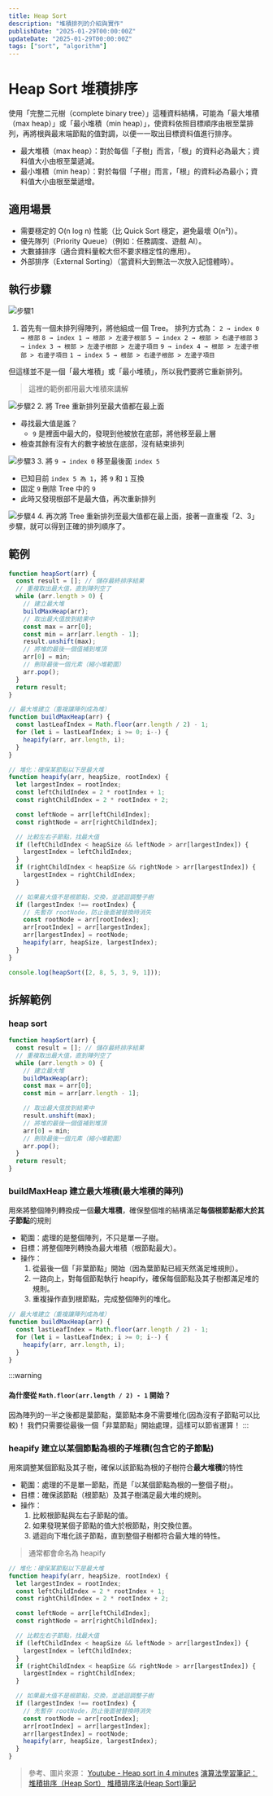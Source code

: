 ```yaml
---
title: Heap Sort
description: "堆積排列的介紹與實作"
publishDate: "2025-01-29T00:00:00Z"
updateDate: "2025-01-29T00:00:00Z"
tags: ["sort", "algorithm"]
---
```


# Heap Sort 堆積排序
使用「完整二元樹（complete binary tree）」這種資料結構，可能為「最大堆積（max heap）」或「最小堆積（min heap）」，使資料依照目標順序由根至葉排列，再將根與最末端節點的值對調，以便一一取出目標資料值進行排序。

- 最大堆積（max heap）：對於每個「子樹」而言，「根」的資料必為最大；資料值大小由根至葉遞減。
- 最小堆積（min heap）：對於每個「子樹」而言，「根」的資料必為最小；資料值大小由根至葉遞增。

## 適用場景
- 需要穩定的 O(n log n) 性能（比 Quick Sort 穩定，避免最壞 O(n²)）。
- 優先隊列（Priority Queue）（例如：任務調度、遊戲 AI）。
- 大數據排序（適合資料量較大但不要求穩定性的應用）。
- 外部排序（External Sorting）（當資料大到無法一次放入記憶體時）。

## 執行步驟
![步驟1](./01.png)
1. 首先有一個未排列得陣列，將他組成一個 Tree。
排列方式為：
`2 → index 0 → 根部`
`8 → index 1 → 根部 > 左邊子根部`
`5 → index 2 → 根部 > 右邊子根部`
`3 → index 3 → 根部 > 左邊子根部 > 左邊子項目`
`9 → index 4 → 根部 > 左邊子根部 > 右邊子項目`
`1 → index 5 → 根部 > 右邊子根部 > 左邊子項目`

但這樣並不是一個「最大堆積」或「最小堆積」，所以我們要將它重新排列。
> 這裡的範例都用最大堆積來講解

![步驟2](./02.png)
2. 將 Tree 重新排列至最大值都在最上面
- 尋找最大值是誰？ 
    - `9` 是裡面中最大的，發現到他被放在底部，將他移至最上層
- 檢查其餘有沒有大的數字被放在底部，沒有結束排列

![步驟3](./03.png)
3. 將 `9 → index 0` 移至最後面 `index 5`
- 已知目前 `index 5 為 1`，將 `9` 和 `1` 互換
- 固定 `9` 刪除 Tree 中的 `9`
- 此時又發現根部不是最大值，再次重新排列

![步驟4](./04.png)
4. 再次將 Tree 重新排列至最大值都在最上面，接著一直重複「2、3」步驟，就可以得到正確的排列順序了。

## 範例
```javascript showLineNumbers
function heapSort(arr) {
  const result = []; // 儲存最終排序結果
  // 重複取出最大值，直到陣列空了
  while (arr.length > 0) {
    // 建立最大堆
    buildMaxHeap(arr);
    // 取出最大值放到結果中
    const max = arr[0];
    const min = arr[arr.length - 1];
    result.unshift(max);
    // 將堆的最後一個值補到堆頂
    arr[0] = min;
    // 刪除最後一個元素（縮小堆範圍）
    arr.pop();
  }
  return result;
}

// 最大堆建立（重複讓陣列成為堆）
function buildMaxHeap(arr) {
  const lastLeafIndex = Math.floor(arr.length / 2) - 1;
  for (let i = lastLeafIndex; i >= 0; i--) {
    heapify(arr, arr.length, i);
  }
}

// 堆化：確保某節點以下是最大堆
function heapify(arr, heapSize, rootIndex) {
  let largestIndex = rootIndex;
  const leftChildIndex = 2 * rootIndex + 1;
  const rightChildIndex = 2 * rootIndex + 2;

  const leftNode = arr[leftChildIndex];
  const rightNode = arr[rightChildIndex];

  // 比較左右子節點，找最大值
  if (leftChildIndex < heapSize && leftNode > arr[largestIndex]) {
    largestIndex = leftChildIndex;
  }
  if (rightChildIndex < heapSize && rightNode > arr[largestIndex]) {
    largestIndex = rightChildIndex;
  }

  // 如果最大值不是根節點，交換，並遞迴調整子樹
  if (largestIndex !== rootIndex) {
    // 先暫存 rootNode，防止後面被替換時消失
    const rootNode = arr[rootIndex];
    arr[rootIndex] = arr[largestIndex];
    arr[largestIndex] = rootNode;
    heapify(arr, heapSize, largestIndex);
  }
}

console.log(heapSort([2, 8, 5, 3, 9, 1]));
```

## 拆解範例
### heap sort
```javascript showLineNumbers
function heapSort(arr) {
  const result = []; // 儲存最終排序結果
  // 重複取出最大值，直到陣列空了
  while (arr.length > 0) {
    // 建立最大堆
    buildMaxHeap(arr);
    const max = arr[0];
    const min = arr[arr.length - 1];

    // 取出最大值放到結果中
    result.unshift(max);
    // 將堆的最後一個值補到堆頂
    arr[0] = min;
    // 刪除最後一個元素（縮小堆範圍）
    arr.pop();
  }
  return result;
}
```
### buildMaxHeap 建立最大堆積(最大堆積的陣列)
用來將整個陣列轉換成一個**最大堆積**，確保整個堆的結構滿足**每個根節點都大於其子節點**的規則
- 範圍：處理的是整個陣列，不只是單一子樹。
- 目標：將整個陣列轉換為最大堆積（根節點最大）。
- 操作：
    1. 從最後一個「非葉節點」開始（因為葉節點已經天然滿足堆規則）。
    2. 一路向上，對每個節點執行 heapify，確保每個節點及其子樹都滿足堆的規則。
    3. 重複操作直到根節點，完成整個陣列的堆化。
<!-- - 把整個陣列轉換成一個「最大堆積」(滿足根節點比子節點大的結構)。
- 從最後一個非葉節點開始，一路向上對每個節點進行 heapify，直到整個陣列都符合最大堆積規則。 -->
```javascript showLineNumbers
// 最大堆建立（重複讓陣列成為堆）
function buildMaxHeap(arr) {
  const lastLeafIndex = Math.floor(arr.length / 2) - 1;
  for (let i = lastLeafIndex; i >= 0; i--) {
    heapify(arr, arr.length, i);
  }
}
```
:::warning
#### 為什麼從 `Math.floor(arr.length / 2) - 1` 開始？
因為陣列的一半之後都是葉節點，葉節點本身不需要堆化(因為沒有子節點可以比較)！
我們只需要從最後一個「非葉節點」開始處理，這樣可以節省運算！
:::

### heapify 建立以某個節點為根的子堆積(包含它的子節點)
用來調整某個節點及其子樹，確保以該節點為根的子樹符合**最大堆積**的特性
- 範圍：處理的不是單一節點，而是「以某個節點為根的一整個子樹」。
- 目標：確保該節點（根節點）及其子樹滿足最大堆的規則。
- 操作：
    1. 比較根節點與左右子節點的值。
    2. 如果發現某個子節點的值大於根節點，則交換位置。
    3. 遞迴向下堆化該子節點，直到整個子樹都符合最大堆的特性。
> 通常都會命名為 heapify
```javascript showLineNumbers
// 堆化：確保某節點以下是最大堆
function heapify(arr, heapSize, rootIndex) {
  let largestIndex = rootIndex;
  const leftChildIndex = 2 * rootIndex + 1;
  const rightChildIndex = 2 * rootIndex + 2;

  const leftNode = arr[leftChildIndex];
  const rightNode = arr[rightChildIndex];

  // 比較左右子節點，找最大值
  if (leftChildIndex < heapSize && leftNode > arr[largestIndex]) {
    largestIndex = leftChildIndex;
  }
  if (rightChildIndex < heapSize && rightNode > arr[largestIndex]) {
    largestIndex = rightChildIndex;
  }

  // 如果最大值不是根節點，交換，並遞迴調整子樹
  if (largestIndex !== rootIndex) {
    // 先暫存 rootNode，防止後面被替換時消失
    const rootNode = arr[rootIndex];
    arr[rootIndex] = arr[largestIndex];
    arr[largestIndex] = rootNode;
    heapify(arr, heapSize, largestIndex);
  }
}
```





> 參考、圖片來源：
> [Youtube - Heap sort in 4 minutes](https://youtu.be/2DmK_H7IdTo?si=iJ3uDX_svwkuu1Xt)
> [演算法學習筆記：堆積排序（Heap Sort）](https://medium.com/@ralph-tech/%E6%BC%94%E7%AE%97%E6%B3%95%E5%AD%B8%E7%BF%92%E7%AD%86%E8%A8%98-%E5%A0%86%E7%A9%8D%E6%8E%92%E5%BA%8F-heap-sort-4a4f6d48482e)
> [堆積排序法(Heap Sort)筆記](https://ithelp.ithome.com.tw/articles/10253199)